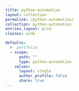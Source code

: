 ```yaml
---
title: python-automation
layout: collection
permalink: /python-automation/
collection: python-automation
entries_layout: grid
classes: wide

defaults:
  # _portfolio
  - scope:
      path: ""
      type: python-automation
    values:
      layout: single
      author_profile: false
      share: true
---
```


